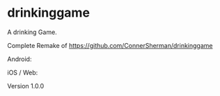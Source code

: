 # drinkinggame

A drinking Game.

Complete Remake of https://github.com/ConnerSherman/drinkinggame

Android:

iOS / Web:

Version 1.0.0